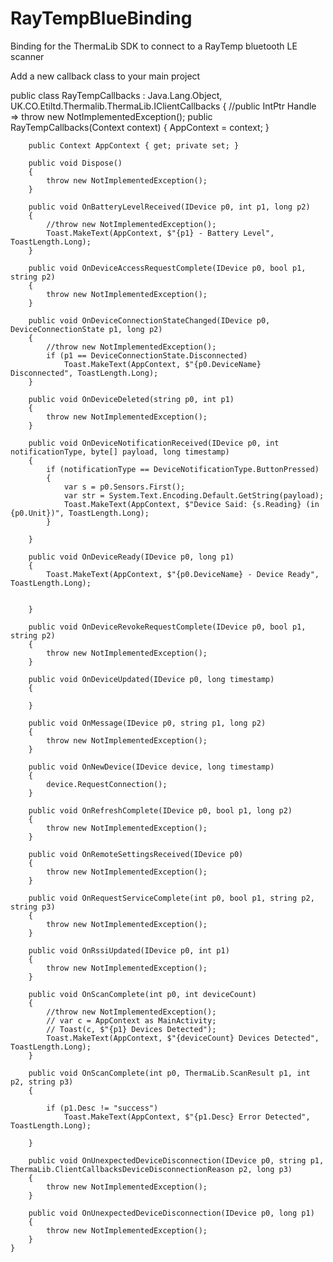 # RayTempBlueBinding
Binding for the ThermaLib SDK to connect to a RayTemp bluetooth LE scanner

Add a new callback class to your main project 

public class RayTempCallbacks : Java.Lang.Object, UK.CO.Etiltd.Thermalib.ThermaLib.IClientCallbacks
    {
        //public IntPtr Handle => throw new NotImplementedException();
        public RayTempCallbacks(Context context)
        {
            AppContext = context;
        }

        public Context AppContext { get; private set; }

        public void Dispose()
        {
            throw new NotImplementedException();
        }

        public void OnBatteryLevelReceived(IDevice p0, int p1, long p2)
        {
            //throw new NotImplementedException();
            Toast.MakeText(AppContext, $"{p1} - Battery Level", ToastLength.Long);
        }

        public void OnDeviceAccessRequestComplete(IDevice p0, bool p1, string p2)
        {
            throw new NotImplementedException();
        }

        public void OnDeviceConnectionStateChanged(IDevice p0, DeviceConnectionState p1, long p2)
        {
            //throw new NotImplementedException();
            if (p1 == DeviceConnectionState.Disconnected)
                Toast.MakeText(AppContext, $"{p0.DeviceName} Disconnected", ToastLength.Long);
        }

        public void OnDeviceDeleted(string p0, int p1)
        {
            throw new NotImplementedException();
        }

        public void OnDeviceNotificationReceived(IDevice p0, int notificationType, byte[] payload, long timestamp)
        {
            if (notificationType == DeviceNotificationType.ButtonPressed)
            {
                var s = p0.Sensors.First();
                var str = System.Text.Encoding.Default.GetString(payload);
                Toast.MakeText(AppContext, $"Device Said: {s.Reading} (in {p0.Unit})", ToastLength.Long);
            }

        }

        public void OnDeviceReady(IDevice p0, long p1)
        {
            Toast.MakeText(AppContext, $"{p0.DeviceName} - Device Ready", ToastLength.Long);


        }

        public void OnDeviceRevokeRequestComplete(IDevice p0, bool p1, string p2)
        {
            throw new NotImplementedException();
        }

        public void OnDeviceUpdated(IDevice p0, long timestamp)
        {

        }

        public void OnMessage(IDevice p0, string p1, long p2)
        {
            throw new NotImplementedException();
        }

        public void OnNewDevice(IDevice device, long timestamp)
        {
            device.RequestConnection();
        }

        public void OnRefreshComplete(IDevice p0, bool p1, long p2)
        {
            throw new NotImplementedException();
        }

        public void OnRemoteSettingsReceived(IDevice p0)
        {
            throw new NotImplementedException();
        }

        public void OnRequestServiceComplete(int p0, bool p1, string p2, string p3)
        {
            throw new NotImplementedException();
        }

        public void OnRssiUpdated(IDevice p0, int p1)
        {
            throw new NotImplementedException();
        }

        public void OnScanComplete(int p0, int deviceCount)
        {
            //throw new NotImplementedException();
            // var c = AppContext as MainActivity;
            // Toast(c, $"{p1} Devices Detected");
            Toast.MakeText(AppContext, $"{deviceCount} Devices Detected", ToastLength.Long);
        }

        public void OnScanComplete(int p0, ThermaLib.ScanResult p1, int p2, string p3)
        {

            if (p1.Desc != "success")
                Toast.MakeText(AppContext, $"{p1.Desc} Error Detected", ToastLength.Long);

        }

        public void OnUnexpectedDeviceDisconnection(IDevice p0, string p1, ThermaLib.ClientCallbacksDeviceDisconnectionReason p2, long p3)
        {
            throw new NotImplementedException();
        }

        public void OnUnexpectedDeviceDisconnection(IDevice p0, long p1)
        {
            throw new NotImplementedException();
        }
    }
